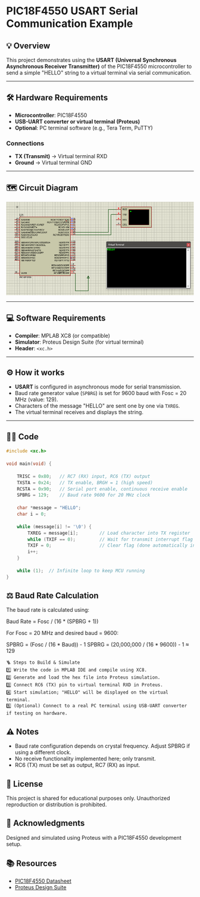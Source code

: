 # PIC18F4550 USART Serial Communication Example

## 💡 Overview
This project demonstrates using the **USART (Universal Synchronous Asynchronous Receiver Transmitter)** of the PIC18F4550 microcontroller to send a simple "HELLO" string to a virtual terminal via serial communication.

---

## 🛠️ Hardware Requirements

- **Microcontroller**: PIC18F4550
- **USB-UART converter or virtual terminal (Proteus)**
- **Optional**: PC terminal software (e.g., Tera Term, PuTTY)

### Connections

- **TX (Transmit)** → Virtual terminal RXD
- **Ground** → Virtual terminal GND

---

## 🗺️ Circuit Diagram

![Schematic](usart.png)

---

## 💻 Software Requirements

- **Compiler**: MPLAB XC8 (or compatible)
- **Simulator**: Proteus Design Suite (for virtual terminal)
- **Header**: `<xc.h>`

---

## ⚙️ How it works

- **USART** is configured in asynchronous mode for serial transmission.
- Baud rate generator value (`SPBRG`) is set for 9600 baud with Fosc = 20 MHz (value: 129).
- Characters of the message "HELLO" are sent one by one via `TXREG`.
- The virtual terminal receives and displays the string.

---

## 🧑‍💻 Code

```c
#include <xc.h>

void main(void) {

    TRISC = 0x80;   // RC7 (RX) input, RC6 (TX) output
    TXSTA = 0x24;   // TX enable, BRGH = 1 (high speed)
    RCSTA = 0x90;   // Serial port enable, continuous receive enable
    SPBRG = 129;    // Baud rate 9600 for 20 MHz clock

    char *message = "HELLO";
    char i = 0;

    while (message[i] != '\0') {
        TXREG = message[i];        // Load character into TX register
        while (TXIF == 0);         // Wait for transmit interrupt flag
        TXIF = 0;                  // Clear flag (done automatically in hardware)
        i++;
    }

    while (1);  // Infinite loop to keep MCU running
}

```

## ⚖️ Baud Rate Calculation
The baud rate is calculated using:

Baud Rate = Fosc / (16 * (SPBRG + 1))


For Fosc = 20 MHz and desired baud = 9600:

SPBRG = (Fosc / (16 * Baud)) - 1 SPBRG = (20,000,000 / (16 * 9600)) - 1 ≈ 129

```
🪜 Steps to Build & Simulate
1️⃣ Write the code in MPLAB IDE and compile using XC8.
2️⃣ Generate and load the hex file into Proteus simulation.
3️⃣ Connect RC6 (TX) pin to virtual terminal RXD in Proteus.
4️⃣ Start simulation; "HELLO" will be displayed on the virtual terminal.
5️⃣ (Optional) Connect to a real PC terminal using USB-UART converter if testing on hardware.

```
## ⚠️ Notes
- Baud rate configuration depends on crystal frequency. Adjust SPBRG if using a different clock.
- No receive functionality implemented here; only transmit.
- RC6 (TX) must be set as output, RC7 (RX) as input.


## 📄 License
This project is shared for educational purposes only. Unauthorized reproduction or distribution is prohibited.

## 🙏 Acknowledgments
Designed and simulated using Proteus with a PIC18F4550 development setup.

## 📚 Resources
- [PIC18F4550 Datasheet](https://ww1.microchip.com/downloads/en/DeviceDoc/39632e.pdf)
- [Proteus Design Suite](https://www.labcenter.com/downloads/)
